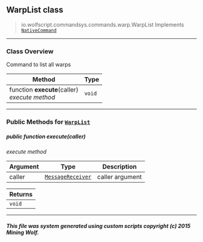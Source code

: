 ## WarpList __class__

>io.wolfscript.commandsys.commands.warp.WarpList
>Implements [`NativeCommand`](../../NativeCommand.md)

---

### Class Overview

Command to list all warps

Method | Type   
--- | :--- 
 function __execute__(caller) <br> _execute method_ | `void`



---


### Public Methods for [`WarpList`](WarpList.md)

##### <a id='execute'></a>public  function __execute__(caller)

_execute method_

Argument | Type | Description  
--- | --- | --- 
caller | [`MessageReceiver`](../../../chat/MessageReceiver.md) | caller argument

Returns | 
--- | 
`void` |


---


##### This file was system generated using custom scripts copyright (c) 2015 Mining Wolf.
	


